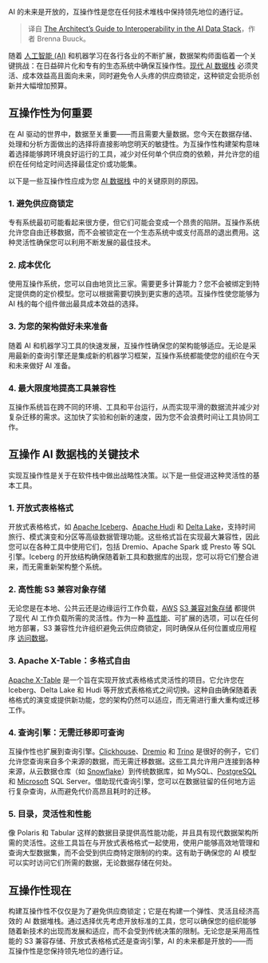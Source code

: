 
<!--
title: 架构师的AI数据栈互操作性指南
cover: https://cdn.thenewstack.io/media/2024/10/3c499b7d-ai-data-stack-interoperability.jpg
-->

AI 的未来是开放的，互操作性是您在任何技术堆栈中保持领先地位的通行证。

> 译自 [The Architect’s Guide to Interoperability in the AI Data Stack](https://thenewstack.io/the-architects-guide-to-interoperability-in-the-ai-data-stack/)，作者 Brenna Buuck。

随着 [人工智能 (AI)](https://thenewstack.io/ai/) 和机器学习在各行各业的不断扩展，数据架构师面临着一个关键挑战：在日益碎片化和专有的生态系统中确保互操作性。[现代 AI 数据栈](https://thenewstack.io/the-architects-guide-to-the-modern-data-stack/) 必须灵活、成本效益高且面向未来，同时避免令人头疼的供应商锁定，这种锁定会扼杀创新并大幅增加预算。

## 互操作性为何重要

在 AI 驱动的世界中，数据至关重要——而且需要大量数据。您今天在数据存储、处理和分析方面做出的选择将直接影响您明天的敏捷性。为互操作性构建架构意味着选择能够跨环境良好运行的工具，减少对任何单个供应商的依赖，并允许您的组织在任何给定时间选择最佳定价或功能集。

以下是一些互操作性应成为您 [AI 数据栈](https://thenewstack.io/the-architects-guide-to-the-genai-tech-stack-10-tools) 中的关键原则的原因。

### 1. 避免供应商锁定

专有系统最初可能看起来很方便，但它们可能会变成一个昂贵的陷阱。互操作系统允许您自由迁移数据，而不会被锁定在一个生态系统中或支付高昂的退出费用。这种灵活性确保您可以利用不断发展的最佳技术。

### 2. 成本优化

使用互操作系统，您可以自由地货比三家。需要更多计算能力？您不会被绑定到特定提供商的定价模型。您可以根据需要切换到更实惠的选项。互操作性使您能够为 AI 栈的每个组件做出最具成本效益的选择。

### 3. 为您的架构做好未来准备

随着 AI 和机器学习工具的快速发展，互操作性确保您的架构能够适应。无论是采用最新的查询引擎还是集成新的机器学习框架，互操作系统都能使您的组织在今天和未来做好 AI 准备。

### 4. 最大限度地提高工具兼容性

互操作系统旨在跨不同的环境、工具和平台运行，从而实现平滑的数据流并减少对复杂迁移的需求。这加快了实验和创新的速度，因为您不会浪费时间让工具协同工作。

## 互操作 AI 数据栈的关键技术

实现互操作性是关于在软件栈中做出战略性决策。以下是一些促进这种灵活性的基本工具。

### 1. 开放式表格格式

开放式表格格式，如 [Apache Iceberg](https://blog.min.io/a-developers-introduction-to-apache-iceberg-using-minio/)、[Apache Hudi](https://blog.min.io/datalakes-with-hudi-and-hms/) 和 [Delta Lake](https://blog.min.io/delta-lake-minio-multi-cloud/)，支持时间旅行、模式演变和分区等高级数据管理功能。这些格式旨在实现最大兼容性，因此您可以在各种工具中使用它们，包括 Dremio、Apache Spark 或 Presto 等 SQL 引擎。Iceberg 的开放结构确保随着新工具和数据库的出现，您可以将它们整合进来，而无需重新架构整个系统。

### 2. 高性能 S3 兼容对象存储

无论您是在本地、公共云还是边缘运行工作负载，[AWS](https://aws.amazon.com/?utm_content=inline+mention) [S3 兼容对象存储](https://min.io/product/s3-compatibility) 都提供了现代 AI 工作负载所需的灵活性。作为一种 [高性能](https://resources.min.io/c/minio-high-performance-object-storage?x=p9k0ng)、可扩展的选项，可以在任何地方部署，S3 兼容性允许组织避免云供应商锁定，同时确保从任何位置或应用程序 [访问数据](https://thenewstack.io/the-architects-guide-to-storage-for-ai)。

### 3. Apache X-Table：多格式自由

[Apache X-Table](https://xtable.apache.org/) 是一个旨在实现开放式表格格式灵活性的项目。它允许您在 Iceberg、Delta Lake 和 Hudi 等开放式表格格式之间切换。这种自由确保随着表格格式的演变或提供新功能，您的架构仍然可以适应，而无需进行重大重构或迁移工作。

### 4. 查询引擎：无需迁移即可查询

互操作性也扩展到查询引擎。[Clickhouse](https://clickhouse.com/docs/en/integrations/minio)、[Dremio](https://blog.min.io/uncover-data-lake-nessie-dremio-iceberg/) 和 [Trino](https://blog.min.io/minio-trino-kubernetes/) 是很好的例子，它们允许您查询来自多个来源的数据，而无需迁移数据。这些工具允许用户连接到各种来源，从云数据仓库（如 [Snowflake](https://www.snowflake.com/?utm_content=inline+mention)）到传统数据库，如 MySQL、[PostgreSQL](https://roadmap.sh/postgresql-dba) 和 [Microsoft](https://news.microsoft.com/?utm_content=inline+mention) SQL Server。借助现代查询引擎，您可以在数据驻留的任何地方运行复杂查询，从而避免代价高昂且耗时的迁移。

### 5. 目录，灵活性和性能

像 Polaris 和 Tabular 这样的数据目录提供高性能功能，并且具有现代数据架构所需的灵活性。这些工具旨在与开放式表格格式一起使用，使用户能够高效地管理和查询大型数据集，而不会受到供应商特定限制的约束。这有助于确保您的 AI 模型可以实时访问它们所需的数据，无论数据存储在何处。

## 互操作性现在

构建互操作性不仅仅是为了避免供应商锁定；它是在构建一个弹性、灵活且经济高效的 AI 数据堆栈。通过选择优先考虑开放标准的工具，您可以确保您的组织能够随着新技术的出现而发展和适应，而不会受到传统决策的限制。无论您是采用高性能的 S3 兼容存储、开放式表格格式还是查询引擎，AI 的未来都是开放的——而互操作性是您保持领先地位的通行证。
